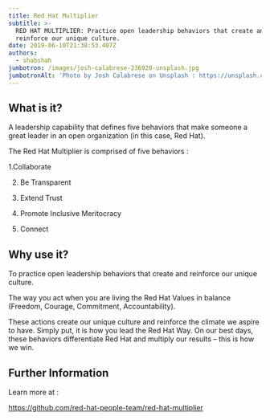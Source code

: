 ```yaml
---
title: Red Hat Multiplier
subtitle: >-
  RED HAT MULTIPLIER: Practice open leadership behaviors that create and
  reinforce our unique culture.
date: 2019-06-10T21:38:53.407Z
authors:
  - shabshah
jumbotron: /images/josh-calabrese-236920-unsplash.jpg
jumbotronAlt: 'Photo by Josh Calabrese on Unsplash : https://unsplash.com/search/photos/power'
---
```

## What is it?

A leadership capability that defines five behaviors that make someone a great leader in an open organization (in this case, Red Hat).

The Red Hat Multiplier is comprised of five behaviors : 

1.Collaborate

2. Be Transparent

3. Extend Trust

4. Promote Inclusive Meritocracy

5. Connect



## Why use it?

To practice open leadership behaviors that create and reinforce our unique culture.

The way you act when you are living the Red Hat Values in balance (Freedom, Courage, Commitment, Accountability).

These actions create our unique culture and reinforce the climate we aspire to have. Simply put, it is how you lead the Red Hat Way. On our best days, these behaviors differentiate Red Hat and multiply our results – this is how we win.

## Further Information

Learn more at :

https://github.com/red-hat-people-team/red-hat-multiplier
